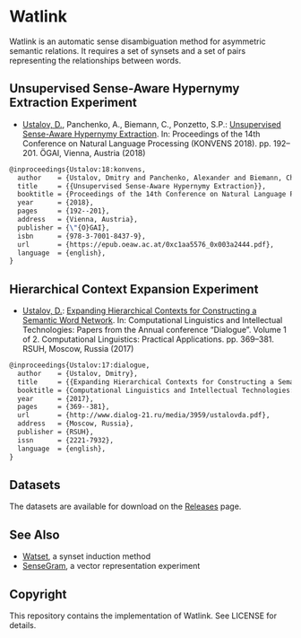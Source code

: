 Watlink
=======

Watlink is an automatic sense disambiguation method for asymmetric semantic relations. It requires a set of synsets and a set of pairs representing the relationships between words.

## Unsupervised Sense-Aware Hypernymy Extraction Experiment

* [Ustalov, D.](https://github.com/dustalov), Panchenko, A., Biemann, C., Ponzetto, S.P.: [Unsupervised Sense-Aware Hypernymy Extraction](https://epub.oeaw.ac.at/0xc1aa5576_0x003a2444.pdf). In: Proceedings of the 14th Conference on Natural Language Processing (KONVENS 2018). pp.&nbsp;192&ndash;201. ÖGAI, Vienna, Austria (2018)

```latex
@inproceedings{Ustalov:18:konvens,
  author    = {Ustalov, Dmitry and Panchenko, Alexander and Biemann, Chris and Ponzetto, Simone Paolo},
  title     = {{Unsupervised Sense-Aware Hypernymy Extraction}},
  booktitle = {Proceedings of the 14th Conference on Natural Language Processing (KONVENS~2018)},
  year      = {2018},
  pages     = {192--201},
  address   = {Vienna, Austria},
  publisher = {\"{O}GAI},
  isbn      = {978-3-7001-8437-9},
  url       = {https://epub.oeaw.ac.at/0xc1aa5576_0x003a2444.pdf},
  language  = {english},
}
```

## Hierarchical Context Expansion Experiment

* [Ustalov, D.](https://github.com/dustalov): [Expanding Hierarchical Contexts for Constructing a Semantic Word Network](http://www.dialog-21.ru/media/3959/ustalovda.pdf). In: Computational Linguistics and Intellectual Technologies: Papers from the Annual conference “Dialogue”. Volume 1 of 2. Computational Linguistics: Practical Applications. pp.&nbsp;369&ndash;381. RSUH, Moscow, Russia (2017)

```latex
@inproceedings{Ustalov:17:dialogue,
  author    = {Ustalov, Dmitry},
  title     = {{Expanding Hierarchical Contexts for Constructing a Semantic Word Network}},
  booktitle = {Computational Linguistics and Intellectual Technologies: Papers from the Annual conference ``Dialogue''. Volume 1 of 2. Computational Linguistics: Practical Applications},
  year      = {2017},
  pages     = {369--381},
  url       = {http://www.dialog-21.ru/media/3959/ustalovda.pdf},
  address   = {Moscow, Russia},
  publisher = {RSUH},
  issn      = {2221-7932},
  language  = {english},
}
```

## Datasets

The datasets are available for download on the [Releases](https://github.com/dustalov/watlink/releases) page.

## See Also

* [Watset](https://github.com/dustalov/watset), a synset induction method
* [SenseGram](https://github.com/uhh-lt/sensegram), a vector representation experiment

## Copyright

This repository contains the implementation of Watlink. See LICENSE for details.

